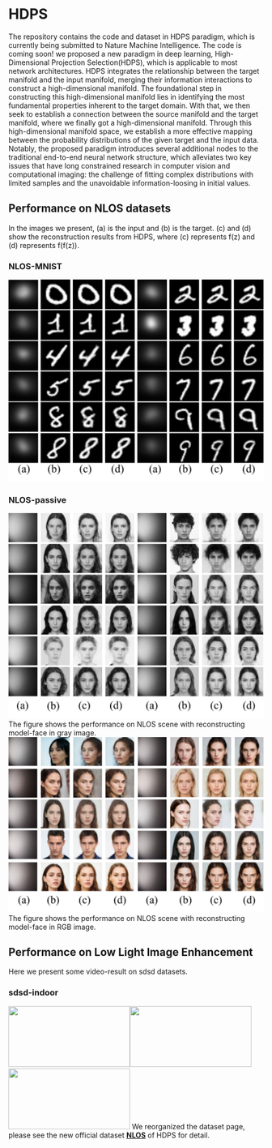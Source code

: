 # HDPS
The repository contains the code and dataset in HDPS paradigm, which is currently being submitted to Nature Machine Intelligence.
The code is coming soon!
we proposed a new paradigm in deep learning, High-Dimensional Projection Selection(HDPS), which is applicable to most network architectures. HDPS integrates the relationship between the target manifold and the input manifold, merging their information interactions to construct a high-dimensional manifold. The foundational step in constructing this high-dimensional manifold lies in identifying the most fundamental properties inherent to the target domain. With that, we then seek to establish a connection between the source manifold and the target manifold, where we finally got a high-dimensional manifold. Through this high-dimensional manifold space, we establish a more effective mapping between the probability distributions of the given target and the input data. Notably, the proposed paradigm introduces several additional nodes to the traditional end-to-end neural network structure, which alleviates two key issues that have long constrained research in computer vision and computational imaging: the challenge of fitting complex distributions with limited samples and the unavoidable information-loosing in initial values.
## Performance on NLOS datasets
In the images we present, (a) is the input and (b) is the target. (c) and (d) show the reconstruction results from HDPS, where (c) represents f(z) and (d) represents f(f(z)).
### NLOS-MNIST
![image](https://github.com/CVIR-Lab/HDPS/blob/main/image/web_mnist.png)

### NLOS-passive
![image](https://github.com/CVIR-Lab/HDPS/blob/main/image/web_gray.png)
The figure shows the performance on NLOS scene with reconstructing model-face in gray image.
![image](https://github.com/CVIR-Lab/HDPS/blob/main/image/web_rgb.png)
The figure shows the performance on NLOS scene with reconstructing model-face in RGB image.

## Performance on Low Light Image Enhancement
Here we present some video-result on sdsd datasets.
### sdsd-indoor
<img src="https://github.com/CVIR-Lab/HDPS/blob/main/image/sdsdin_low_output.gif" width="240" height="120"><img src="https://github.com/CVIR-Lab/HDPS/blob/main/image/sdsdin_gt_output.gif" width="240" height="120"><img src="https://github.com/CVIR-Lab/HDPS/blob/main/image/sdsdin_hdps_output.gif" width="240" height="120">
We reorganized the dataset page, please see the new official dataset  [**NLOS**](https://github.com/CVIR-Lab/NLOS) of HDPS for detail.
